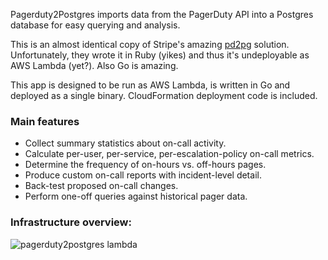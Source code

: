 
Pagerduty2Postgres imports data from the PagerDuty API into a Postgres database for easy querying and analysis.

This is an almost identical copy of Stripe's amazing [pd2pg](https://github.com/stripe/pd2pg) solution. Unfortunately, they wrote it in Ruby (yikes) and thus it's undeployable as AWS Lambda (yet?). Also Go is amazing.

This app is designed to be run as AWS Lambda, is written in Go and deployed as a single binary.
CloudFormation deployment code is included.

### Main features
- Collect summary statistics about on-call activity.
- Calculate per-user, per-service, per-escalation-policy on-call metrics.
- Determine the frequency of on-hours vs. off-hours pages.
- Produce custom on-call reports with incident-level detail.
- Back-test proposed on-call changes.
- Perform one-off queries against historical pager data.

### Infrastructure overview:

![pagerduty2postgres lambda](https://user-images.githubusercontent.com/2115124/47610311-a90a7680-daae-11e8-8a5b-1259091caf16.jpeg)
